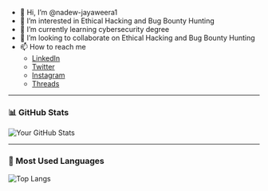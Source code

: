 - 👋 Hi, I’m @nadew-jayaweera1
- 👀 I’m interested in Ethical Hacking and Bug Bounty Hunting
- 🌱 I’m currently learning cybersecurity degree
- 🤝 I’m looking to collaborate on Ethical Hacking and Bug Bounty Hunting
- 📫 How to reach me
    - [LinkedIn](https://linkedin.com/in/nadew-jayaweera)
    - [Twitter](https://x.com/Nadew_Jayaweera)
    - [Instagram](https://instagram.com/nadew_jayaweera)
    - [Threads](https://threads.net/@nadew_jayaweera)

<!---
nadew-jayaweera1/nadew-jayaweera1 is a ✨ special ✨ repository because its `README.md` (this file) appears on your GitHub profile.
You can click the Preview link to take a look at your changes.
--->
---

### 📊 GitHub Stats

![Your GitHub Stats](https://github-readme-stats.vercel.app/api?username=nadew-jayaweera1&show_icons=true&theme=radical)

---

### 🚀 Most Used Languages

![Top Langs](https://github-readme-stats.vercel.app/api/top-langs/?username=nadew-jayaweera1&layout=compact&theme=radical)
